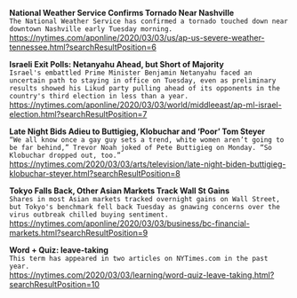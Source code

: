 **National Weather Service Confirms Tornado Near Nashville**\
`The National Weather Service has confirmed a tornado touched down near downtown Nashville early Tuesday morning. `\
https://nytimes.com/aponline/2020/03/03/us/ap-us-severe-weather-tennessee.html?searchResultPosition=6

**Israeli Exit Polls: Netanyahu Ahead, but Short of Majority**\
`Israel's embattled Prime Minister Benjamin Netanyahu faced an uncertain path to staying in office on Tuesday, even as preliminary results showed his Likud party pulling ahead of its opponents in the country's third election in less than a year. `\
https://nytimes.com/aponline/2020/03/03/world/middleeast/ap-ml-israel-election.html?searchResultPosition=7

**Late Night Bids Adieu to Buttigieg, Klobuchar and ‘Poor’ Tom Steyer**\
`“We all know once a gay guy sets a trend, white women aren’t going to be far behind,” Trevor Noah joked of Pete Buttigieg on Monday. “So Klobuchar dropped out, too.”`\
https://nytimes.com/2020/03/03/arts/television/late-night-biden-buttigieg-klobuchar-steyer.html?searchResultPosition=8

**Tokyo Falls Back, Other Asian Markets Track Wall St Gains**\
`Shares in most Asian markets tracked overnight gains on Wall Street, but Tokyo's benchmark fell back Tuesday as gnawing concerns over the virus outbreak chilled buying sentiment. `\
https://nytimes.com/aponline/2020/03/03/business/bc-financial-markets.html?searchResultPosition=9

**Word + Quiz: leave-taking**\
`This term has appeared in two articles on NYTimes.com in the past year.`\
https://nytimes.com/2020/03/03/learning/word-quiz-leave-taking.html?searchResultPosition=10

